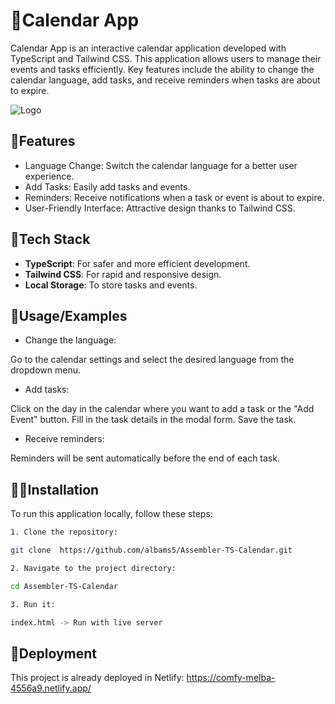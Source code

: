 # 📆Calendar App

Calendar App is an interactive calendar application developed with TypeScript and Tailwind CSS. This application allows users to manage their events and tasks efficiently. Key features include the ability to change the calendar language, add tasks, and receive reminders when tasks are about to expire.


![Logo](https://res.cloudinary.com/dy87deadk/image/upload/v1719997216/cz89subqezmtkiznfhkh.png)

## 🤳Features

- Language Change: Switch the calendar language for a better user experience.
- Add Tasks: Easily add tasks and events.
- Reminders: Receive notifications when a task or event is about to expire.
- User-Friendly Interface: Attractive design thanks to Tailwind CSS.



## 🔧Tech Stack

- **TypeScript**: For safer and more efficient development.
- **Tailwind CSS**: For rapid and responsive design.
- **Local Storage**: To store tasks and events.


## 📲Usage/Examples

- Change the language:

Go to the calendar settings and select the desired language from the dropdown menu.

- Add tasks:

Click on the day in the calendar where you want to add a task or the "Add Event" button.
Fill in the task details in the modal form.
Save the task.

- Receive reminders:

Reminders will be sent automatically before the end of each task.



## 🧑‍💻Installation

To run this application locally, follow these steps:

```bash
1. Clone the repository:

git clone  https://github.com/albams5/Assembler-TS-Calendar.git

2. Navigate to the project directory:

cd Assembler-TS-Calendar

3. Run it:

index.html -> Run with live server
```

## 🚀Deployment

This project is already deployed in Netlify: https://comfy-melba-4556a9.netlify.app/
